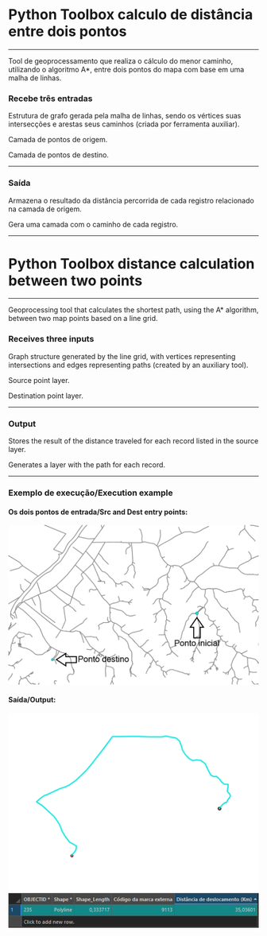 # Python Toolbox calculo de distância entre dois pontos

---

Tool de geoprocessamento que realiza o cálculo do menor caminho, utilizando o algoritmo A*, entre dois pontos do mapa com base em uma malha de linhas.
<h3>Recebe três entradas</h3>

Estrutura de grafo gerada pela malha de linhas, sendo os vértices suas intersecções e arestas seus caminhos (criada por ferramenta auxiliar).

Camada de pontos de origem.

Camada de pontos de destino.

---

<h3>Saída</h3>

Armazena o resultado da distância percorrida de cada registro relacionado na camada de origem.

Gera uma camada com o caminho de cada registro.

---

# Python Toolbox distance calculation between two points

---

Geoprocessing tool that calculates the shortest path, using the A* algorithm, between two map points based on a line grid.
<h3>Receives three inputs</h3>

Graph structure generated by the line grid, with vertices representing intersections and edges representing paths (created by an auxiliary tool).

Source point layer.

Destination point layer.

---

<h3>Output</h3>

Stores the result of the distance traveled for each record listed in the source layer.

Generates a layer with the path for each record.

---

<h3>Exemplo de execução/Execution example</h3>


<h4>Os dois pontos de entrada/Src and Dest entry points:</h4>
<img src='https://github.com/NickolasCrema/imagens_readmes/blob/main/projeto_peixes/input_points.PNG?raw=true' alt='entrada'/>


<h4>Saída/Output:</h4>
<img src='https://github.com/NickolasCrema/imagens_readmes/blob/main/projeto_peixes/output_path.png?raw=true', alt='saida'/>
<img src='https://github.com/NickolasCrema/imagens_readmes/blob/main/projeto_peixes/output_db.PNG?raw=true' width=700px, alt='saida-db'/>
